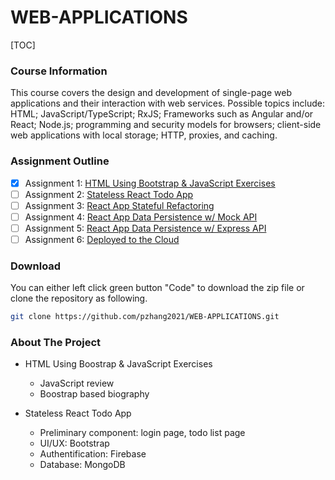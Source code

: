 # WEB-APPLICATIONS

[TOC]

### Course Information

This course covers the design and development of single-page web applications and their interaction with web services. Possible topics include: HTML; JavaScript/TypeScript; RxJS; Frameworks such as Angular and/or React; Node.js; programming and security models for browsers; client-side web applications with local storage; HTTP, proxies, and caching.

### Assignment Outline

- [x] Assignment 1: [HTML Using Bootstrap & JavaScript Exercises](https://github.com/pzhang2021/WEB-APPLICATIONS/tree/main/Assignment%201)
- [ ] Assignment 2: [Stateless React Todo App](https://github.com/pzhang2021/WEB-APPLICATIONS/tree/main/Assignment%202)
- [ ] Assignment 3: [React App Stateful Refactoring](https://github.com/pzhang2021/WEB-APPLICATIONS/tree/main/Assignment%203)
- [ ] Assignment 4: [React App Data Persistence w/ Mock API](https://github.com/pzhang2021/WEB-APPLICATIONS/tree/main/Assignment%204)
- [ ] Assignment 5: [React App Data Persistence w/ Express API](https://github.com/pzhang2021/WEB-APPLICATIONS/tree/main/Assignment%205)
- [ ] Assignment 6: [Deployed to the Cloud](https://github.com/pzhang2021/WEB-APPLICATIONS/tree/main/Assignment%206)

### Download

You can either left click green button "Code" to download the zip file or clone the repository as following.

```sh
git clone https://github.com/pzhang2021/WEB-APPLICATIONS.git
```

### About The Project

- HTML Using Boostrap & JavaScript Exercises
  - JavaScript review
  - Boostrap based biography

- Stateless React Todo App

  - Preliminary component: login page, todo list page
  - UI/UX: Bootstrap
  - Authentification: Firebase
  - Database: MongoDB

  

  
